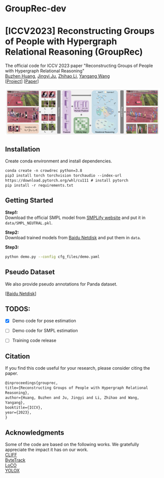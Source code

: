 # GroupRec-dev
# \[ICCV2023\] Reconstructing Groups of People with Hypergraph Relational Reasoning (GroupRec)

The official code for ICCV 2023 paper "Reconstructing Groups of People with Hypergraph Relational Reasoning"<br>
[Buzhen Huang](http://www.buzhenhuang.com/), [Jingyi Ju](https://me-ditto.github.io/), [Zhihao Li](https://scholar.google.com/citations?user=4cuefJ0AAAAJ&hl=zh-CN&oi=ao), [Yangang Wang](https://www.yangangwang.com/)<br>
\[[Project](https://www.yangangwang.com/papers/iccv2023-grouprec/HUANG-GROUPREC-2023-07.html)\] \[[Paper](https://arxiv.org/abs/2308.15844)\]

![figure](/assets/pipeline.jpg)

## Installation 
Create conda environment and install dependencies.
```
conda create -n crowdrec python=3.8
pip3 install torch torchvision torchaudio --index-url https://download.pytorch.org/whl/cu111 # install pytorch
pip install -r requirements.txt
```
## Getting Started
**Step1:**<br>
Download the official SMPL model from [SMPLify website](http://smplify.is.tuebingen.mpg.de/) and put it in ```data/SMPL_NEUTRAL.pkl```.<br>


**Step2:**<br>
Download trained models from [Baidu Netdisk](https://pan.baidu.com/s/1B6uqTpTPMQ0kJW73W5koBA?pwd=5owh) and put them in ```data```.<br>

**Step3:**<br>
```bash
python demo.py --config cfg_files/demo.yaml
```

## Pseudo Dataset
We also provide pseudo annotations for Panda dataset.

\[[Baidu Netdisk](https://pan.baidu.com/s/1b8_aXe2RCJQbNLA1zQ_r8w?pwd=vy3j)\]

## TODOS:

- [x] Demo code for pose estimation
- [ ] Demo code for SMPL estimation
- [ ] Training code release


## Citation
If you find this code useful for your research, please consider citing the paper.
```
@inproceedings{grouprec,
title={Reconstructing Groups of People with Hypergraph Relational Reasoning},
author={Huang, Buzhen and Ju, Jingyi and Li, Zhihao and Wang, Yangang},
booktitle={ICCV},
year={2023},
}
```

## Acknowledgments
Some of the code are based on the following works. We gratefully appreciate the impact it has on our work.<br>
[CLIFF](https://github.com/huawei-noah/noah-research/tree/master/CLIFF)<br>
[ByteTrack](https://github.com/ifzhang/ByteTrack)<br>
[LoCO](https://github.com/fabbrimatteo/LoCO)<br>
[YOLOX](https://github.com/Megvii-BaseDetection/YOLOX)<br>
